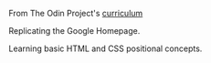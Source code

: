 From The Odin Project's [curriculum](http://www.theodinproject.com/courses/web-development-101/lessons/html-css)

Replicating the Google Homepage.

Learning basic HTML and CSS positional concepts.